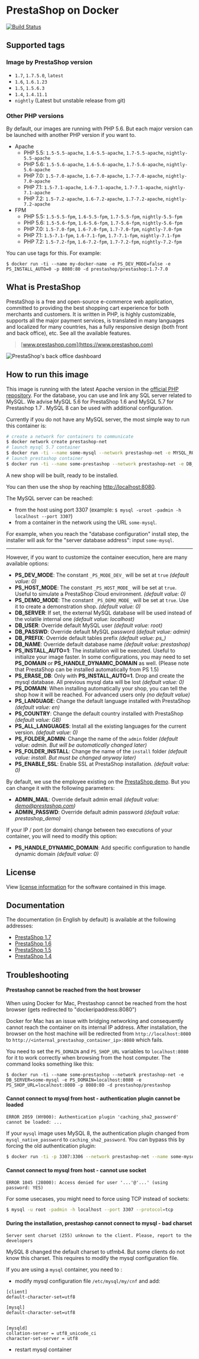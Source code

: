 # PrestaShop on Docker

[![Build Status](https://travis-ci.org/PrestaShop/docker.svg?branch=master)](https://travis-ci.org/PrestaShop/docker)

## Supported tags

### Image by PrestaShop version
* `1.7`, `1.7.5.0`, `latest`
* `1.6`, `1.6.1.23`
* `1.5`, `1.5.6.3`
* `1.4`, `1.4.11.1`
* `nightly` (Latest but unstable release from git)

### Other PHP versions
By default, our images are running with PHP 5.6. But each major version can be launched with another PHP version if you want to.
* Apache
  * PHP 5.5: `1.5-5.5-apache`, `1.6-5.5-apache`, `1.7-5.5-apache`, `nightly-5.5-apache`
  * PHP 5.6: `1.5-5.6-apache`, `1.6-5.6-apache`, `1.7-5.6-apache`, `nightly-5.6-apache`
  * PHP 7.0: `1.5-7.0-apache`, `1.6-7.0-apache`, `1.7-7.0-apache`, `nightly-7.0-apache`
  * PHP 7.1: `1.5-7.1-apache`, `1.6-7.1-apache`, `1.7-7.1-apache`, `nightly-7.1-apache`
  * PHP 7.2: `1.5-7.2-apache`, `1.6-7.2-apache`, `1.7-7.2-apache`, `nightly-7.2-apache`
* FPM
  * PHP 5.5: `1.5-5.5-fpm`, `1.6-5.5-fpm`, `1.7-5.5-fpm`, `nightly-5.5-fpm`
  * PHP 5.6: `1.5-5.6-fpm`, `1.6-5.6-fpm`, `1.7-5.6-fpm`, `nightly-5.6-fpm`
  * PHP 7.0: `1.5-7.0-fpm`, `1.6-7.0-fpm`, `1.7-7.0-fpm`, `nightly-7.0-fpm`
  * PHP 7.1: `1.5-7.1-fpm`, `1.6-7.1-fpm`, `1.7-7.1-fpm`, `nightly-7.1-fpm`
  * PHP 7.2: `1.5-7.2-fpm`, `1.6-7.2-fpm`, `1.7-7.2-fpm`, `nightly-7.2-fpm`

You can use tags for this. For example:
```
$ docker run -ti --name my-docker-name -e PS_DEV_MODE=false -e PS_INSTALL_AUTO=0 -p 8080:80 -d prestashop/prestashop:1.7-7.0
```

## What is PrestaShop

PrestaShop is a free and open-source e-commerce web application, committed to providing the best shopping cart experience for both merchants and customers. It is written in PHP, is highly customizable, supports all the major payment services, is translated in many languages and localized for many countries, has a fully responsive design (both front and back office), etc. See all the available features.

> [www.prestashop.com](https://www.prestashop.com)

![PrestaShop's back office dashboard](http://www.prestashop.com/images/banners/general/ps161-screenshot-github.png "PrestaShop's back office dashboard")

## How to run this image

This image is running with the latest Apache version in the [official PHP repository](https://registry.hub.docker.com/_/php/).
For the database, you can use and link any SQL server related to MySQL. We advise MySQL 5.6 for PrestaShop 1.6 and MySQL 5.7 for Prestashop 1.7 . MySQL 8 can be used with additional configuration.

Currently if you do not have any MySQL server, the most simple way to run this container is:
```bash
# create a network for containers to communicate
$ docker network create prestashop-net
# launch mysql 5.7 container
$ docker run -ti --name some-mysql --network prestashop-net -e MYSQL_ROOT_PASSWORD=admin -p 3307:3306 -d mysql:5.7
# launch prestashop container
$ docker run -ti --name some-prestashop --network prestashop-net -e DB_SERVER=some-mysql -p 8080:80 -d prestashop/prestashop
```

A new shop will be built, ready to be installed.

You can then use the shop by reaching [http://localhost:8080](http://localhost:8080).

The MySQL server can be reached:
- from the host using port 3307 (example: `$ mysql -uroot -padmin -h localhost --port 3307`)
- from a container in the network using the URL `some-mysql`.

For example, when you reach the "database configuration" install step, the installer will ask for the "server database address": input `some-mysql`.

<hr>

However, if you want to customize the container execution, here are many available options:

* **PS_DEV_MODE**: The constant `_PS_MODE_DEV_` will be set at `true` *(default value: 0)*
* **PS_HOST_MODE**: The constant `_PS_HOST_MODE_` will be set at `true`. Useful to simulate a PrestaShop Cloud environment. *(default value: 0)*
* **PS_DEMO_MODE**: The constant `_PS_DEMO_MODE_` will be set at `true`. Use it to create a demonstration shop. *(default value: 0)*
* **DB_SERVER**: If set, the external MySQL database will be used instead of the volatile internal one *(default value: localhost)*
* **DB_USER**: Override default MySQL user *(default value: root)*
* **DB_PASSWD**: Override default MySQL password *(default value: admin)*
* **DB_PREFIX**: Override default tables prefix *(default value: ps_)*
* **DB_NAME**: Override default database name *(default value: prestashop)*
* **PS_INSTALL_AUTO=1**: The installation will be executed. Useful to initialize your image faster. In some configurations, you may need to set **PS_DOMAIN** or **PS_HANDLE_DYNAMIC_DOMAIN** as well. (Please note that PrestaShop can be installed automatically from PS 1.5)
* **PS_ERASE_DB**: Only with **PS_INSTALL_AUTO=1**. Drop and create the mysql database. All previous mysql data will be lost *(default value: 0)*
* **PS_DOMAIN**: When installing automatically your shop, you can tell the shop how it will be reached. For advanced users only *(no default value)*
* **PS_LANGUAGE**: Change the default language installed with PrestaShop *(default value: en)*
* **PS_COUNTRY**: Change the default country installed with PrestaShop *(default value: GB)*
* **PS_ALL_LANGUAGES**: Install all the existing languages for the current version. *(default value: 0)*
* **PS_FOLDER_ADMIN**: Change the name of the `admin` folder *(default value: admin. But will be automatically changed later)*
* **PS_FOLDER_INSTALL**: Change the name of the `install` folder *(default value: install. But must be changed anyway later)*
* **PS_ENABLE_SSL**: Enable SSL at PrestaShop installation. *(default value: 0)*

By default, we use the employee existing on the [PrestaShop demo](http://demo.prestashop.com). But you can change it with the following parameters:

* **ADMIN_MAIL**: Override default admin email *(default value: demo@prestashop.com)*
* **ADMIN_PASSWD**: Override default admin password *(default value: prestashop_demo)*

If your IP / port (or domain) change between two executions of your container, you will need to modify this option:

* **PS_HANDLE_DYNAMIC_DOMAIN**: Add specific configuration to handle dynamic domain *(default value: 0)*

## License

View [license information](https://www.prestashop.com/en/osl-license) for the software contained in this image.

## Documentation

The documentation (in English by default) is available at the following addresses:

* [PrestaShop 1.7](http://doc.prestashop.com/display/PS17)
* [PrestaShop 1.6](http://doc.prestashop.com/display/PS16)
* [PrestaShop 1.5](http://doc.prestashop.com/display/PS15)
* [PrestaShop 1.4](http://doc.prestashop.com/display/PS14)

## Troubleshooting

#### Prestashop cannot be reached from the host browser

When using Docker for Mac, Prestashop cannot be reached from the host browser (gets redirected to "dockeripaddress:8080")

Docker for Mac has an issue with bridging networking and consequently cannot reach the container on its internal IP address. After installation, the browser on the host machine will be redirected from `http://localhost:8080` to `http://<internal_prestashop_container_ip>:8080` which fails.

You need to set the `PS_DOMAIN` and `PS_SHOP_URL` variables to `localhost:8080` for it to work correctly when browsing from the host computer. The command looks something like this:
```
$ docker run -ti --name some-prestashop --network prestashop-net -e DB_SERVER=some-mysql -e PS_DOMAIN=localhost:8080 -e PS_SHOP_URL=localhost:8080 -p 8080:80 -d prestashop/prestashop
```

#### Cannot connect to mysql from host - authentication plugin cannot be loaded

```
ERROR 2059 (HY000): Authentication plugin 'caching_sha2_password' cannot be loaded: ...
```

If your `mysql` image uses MySQL 8, the authentication plugin changed from `mysql_native_password` to `caching_sha2_password`. You can bypass this by forcing the old authentication plugin: 

```bash
$ docker run -ti -p 3307:3306 --network prestashop-net --name some-mysql -e MYSQL_ROOT_PASSWORD=admin -d mysql --default-authentication-plugin=mysql_native_password
```

#### Cannot connect to mysql from host - cannot use socket

```
ERROR 1045 (28000): Access denied for user '...'@'...' (using password: YES)
```

For some usecases, you might need to force using TCP instead of sockets:

```bash
$ mysql -u root -padmin -h localhost --port 3307 --protocol=tcp
```

#### During the installation, prestashop cannot connect to mysql - bad charset

```
Server sent charset (255) unknown to the client. Please, report to the developers
```

MySQL 8 changed the default charset to utfmb4. But some clients do not know this charset. This requires to modify the mysql configuration file.

If you are using a `mysql` container, you need to :
- modify mysql configuration file `/etc/mysql/my/cnf` and add:
```
[client]
default-character-set=utf8

[mysql]
default-character-set=utf8


[mysqld]
collation-server = utf8_unicode_ci
character-set-server = utf8
```
- restart mysql container
